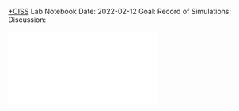 [+CISS](../+CISS) Lab Notebook
Date: 2022-02-12
Goal:
Record of Simulations:
Discussion:

![Current Models](Current%20Models.md)